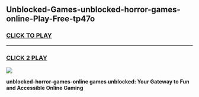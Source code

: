 
## Unblocked-Games-unblocked-horror-games-online-Play-Free-tp47o
<h3>
<a href="https://premium76.site?title=unblocked-horror-games-online&ref=21A">CLICK TO PLAY</a></h3>
<hr>

<h3>
<a href="https://premium76.site?title=unblocked-horror-games-online&ref=21A">CLICK 2 PLAY</a>
  
</h3>

<a href="https://premium76.site?title=unblocked-horror-games-online&ref=21A"><img src="https://clearcache.store/games.png"></a>


**unblocked-horror-games-online games unblocked: Your Gateway to Fun and Accessible Online Gaming**
